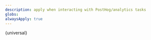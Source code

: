```yaml
---
description: apply when interacting with PostHog/analytics tasks
globs: 
alwaysApply: true
---
```


{universal}


